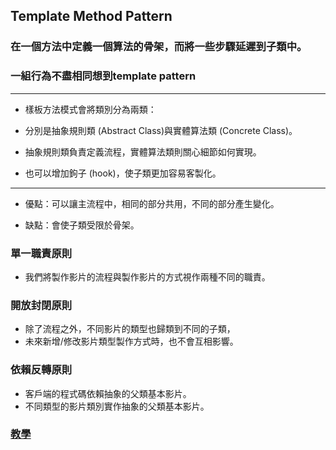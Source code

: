 ## Template Method Pattern
### 在一個方法中定義一個算法的骨架，而將一些步驟延遲到子類中。
### 一組行為不盡相同想到template pattern

---

- 樣板方法模式會將類別分為兩類：
- 分別是抽象規則類 (Abstract Class)與實體算法類 (Concrete Class)。

- 抽象規則類負責定義流程，實體算法類則關心細節如何實現。
- 也可以增加鉤子 (hook)，使子類更加容易客製化。

---

- 優點：可以讓主流程中，相同的部分共用，不同的部分產生變化。

- 缺點：會使子類受限於骨架。


### 單一職責原則
- 我們將製作影片的流程與製作影片的方式視作兩種不同的職責。

### 開放封閉原則
- 除了流程之外，不同影片的類型也歸類到不同的子類，
- 未來新增/修改影片類型製作方式時，也不會互相影響。

### 依賴反轉原則
- 客戶端的程式碼依賴抽象的父類基本影片。
- 不同類型的影片類別實作抽象的父類基本影片。

### [教學](https://ithelp.ithome.com.tw/articles/10247453)